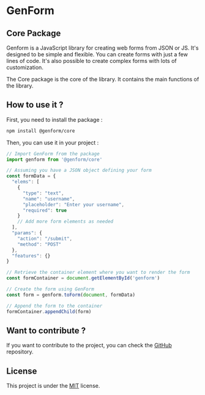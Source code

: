 # GenForm 

## Core Package

Genform is a JavaScript library for creating web forms from JSON or JS. It's designed to be simple and flexible. You can create forms with just a few lines of code. It's also possible to create complex forms with lots of customization.

The Core package is the core of the library. It contains the main functions of the library.

## How to use it ?

First, you need to install the package :

```bash
npm install @genform/core
```

Then, you can use it in your project :

```js
// Import GenForm from the package
import genform from '@genform/core'

// Assuming you have a JSON object defining your form
const formData = {
  "elems": [
    {
      "type": "text",
      "name": "username",
      "placeholder": "Enter your username",
      "required": true
    }
    // Add more form elements as needed
  ],
  "params": {
    "action": "/submit",
    "method": "POST"
  },
  "features": {}
}

// Retrieve the container element where you want to render the form
const formContainer = document.getElementById('genform')

// Create the form using GenForm
const form = genform.toForm(document, formData)

// Append the form to the container
formContainer.appendChild(form)
```

## Want to contribute ?

If you want to contribute to the project, you can check the [GitHub](https://github.com/GenForm/GenForm) repository.

## License

This project is under the [MIT](https://github.com/GenForm/GenForm/blob/main/LICENSE) license.
